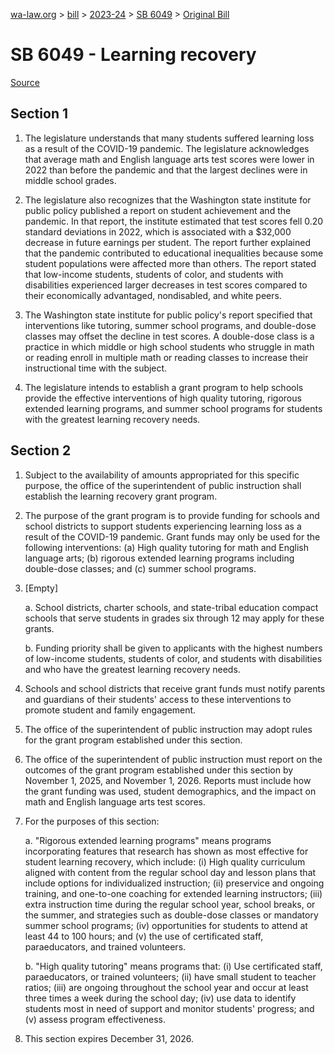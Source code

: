 [wa-law.org](/) > [bill](/bill/) > [2023-24](/bill/2023-24/) > [SB 6049](/bill/2023-24/sb/6049/) > [Original Bill](/bill/2023-24/sb/6049/1/)

# SB 6049 - Learning recovery

[Source](http://lawfilesext.leg.wa.gov/biennium/2023-24/Pdf/Bills/Senate%20Bills/6049.pdf)

## Section 1
1. The legislature understands that many students suffered learning loss as a result of the COVID-19 pandemic. The legislature acknowledges that average math and English language arts test scores were lower in 2022 than before the pandemic and that the largest declines were in middle school grades.

2. The legislature also recognizes that the Washington state institute for public policy published a report on student achievement and the pandemic. In that report, the institute estimated that test scores fell 0.20 standard deviations in 2022, which is associated with a $32,000 decrease in future earnings per student. The report further explained that the pandemic contributed to educational inequalities because some student populations were affected more than others. The report stated that low-income students, students of color, and students with disabilities experienced larger decreases in test scores compared to their economically advantaged, nondisabled, and white peers.

3. The Washington state institute for public policy's report specified that interventions like tutoring, summer school programs, and double-dose classes may offset the decline in test scores. A double-dose class is a practice in which middle or high school students who struggle in math or reading enroll in multiple math or reading classes to increase their instructional time with the subject.

4. The legislature intends to establish a grant program to help schools provide the effective interventions of high quality tutoring, rigorous extended learning programs, and summer school programs for students with the greatest learning recovery needs.

## Section 2
1. Subject to the availability of amounts appropriated for this specific purpose, the office of the superintendent of public instruction shall establish the learning recovery grant program.

2. The purpose of the grant program is to provide funding for schools and school districts to support students experiencing learning loss as a result of the COVID-19 pandemic. Grant funds may only be used for the following interventions: (a) High quality tutoring for math and English language arts; (b) rigorous extended learning programs including double-dose classes; and (c) summer school programs.

3. [Empty]

    a. School districts, charter schools, and state-tribal education compact schools that serve students in grades six through 12 may apply for these grants.

    b. Funding priority shall be given to applicants with the highest numbers of low-income students, students of color, and students with disabilities and who have the greatest learning recovery needs.

4. Schools and school districts that receive grant funds must notify parents and guardians of their students' access to these interventions to promote student and family engagement.

5. The office of the superintendent of public instruction may adopt rules for the grant program established under this section.

6. The office of the superintendent of public instruction must report on the outcomes of the grant program established under this section by November 1, 2025, and November 1, 2026. Reports must include how the grant funding was used, student demographics, and the impact on math and English language arts test scores.

7. For the purposes of this section:

    a. "Rigorous extended learning programs" means programs incorporating features that research has shown as most effective for student learning recovery, which include: (i) High quality curriculum aligned with content from the regular school day and lesson plans that include options for individualized instruction; (ii) preservice and ongoing training, and one-to-one coaching for extended learning instructors; (iii) extra instruction time during the regular school year, school breaks, or the summer, and strategies such as double-dose classes or mandatory summer school programs; (iv) opportunities for students to attend at least 44 to 100 hours; and (v) the use of certificated staff, paraeducators, and trained volunteers.

    b. "High quality tutoring" means programs that: (i) Use certificated staff, paraeducators, or trained volunteers; (ii) have small student to teacher ratios; (iii) are ongoing throughout the school year and occur at least three times a week during the school day; (iv) use data to identify students most in need of support and monitor students' progress; and (v) assess program effectiveness.

8. This section expires December 31, 2026.
